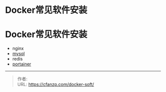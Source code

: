 # Docker常见软件安装


<!--more-->

# Docker常见软件安装
- nginx
- [mysql](/docker-mysql)
- redis
- [portainer](/docker-portainer)


---

> 作者:   
> URL: https://cfanzp.com/docker-soft/  

